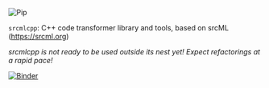 ![Pip](https://github.com/pthom/srcmlcpp/workflows/ci_build_and_test/badge.svg)


`srcmlcpp`: C++ code transformer library and tools, based on srcML (https://srcml.org)

_srcmlcpp is not ready to be used outside its nest yet! Expect refactorings at a rapid pace!_

[![Binder](https://mybinder.org/badge_logo.svg)](https://mybinder.org/v2/gh/pthom/srcmlcpp/HEAD?labpath=packages%2Flitgen%2Flitgen-book%2F)
